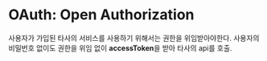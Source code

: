 # OAuth: Open Authorization

사용자가 가입된 타사의 서비스를 사용하기 위해서는 권한을 위임받아야한다. 사용자의 비밀번호 없이도 권한을 위임 없이 **accessToken**을 받아 타사의 api를 호출.
